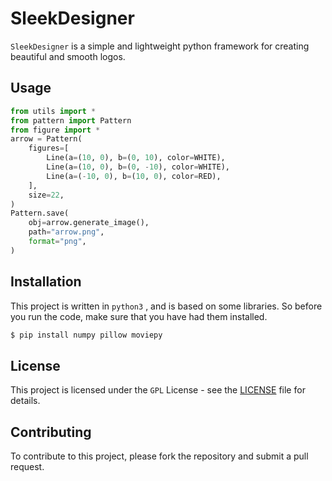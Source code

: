 # SleekDesigner

`SleekDesigner` is a simple and lightweight python framework for creating beautiful and smooth logos.

## Usage

```python
from utils import *
from pattern import Pattern
from figure import *
arrow = Pattern(
    figures=[
        Line(a=(10, 0), b=(0, 10), color=WHITE),
        Line(a=(10, 0), b=(0, -10), color=WHITE),
        Line(a=(-10, 0), b=(10, 0), color=RED),
    ],
    size=22,
)
Pattern.save(
    obj=arrow.generate_image(),
    path="arrow.png",
    format="png",
)
```

## Installation

This project is written in `python3` , and is based on some libraries. So before you run the code, make sure that you have had them installed.

```bash
$ pip install numpy pillow moviepy
```

## License

This project is licensed under the `GPL` License - see the [LICENSE](LICENSE) file for details.

## Contributing

To contribute to this project, please fork the repository and submit a pull request.
